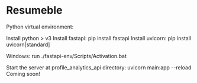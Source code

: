 # Resumeble

Python virtual environment:

Install python > v3
Install fastapi:
    pip install fastapi
Install uvicorn:
    pip install uvicorn[standard]


Windows: 
run ./fastapi-env/Scripts/Activation.bat

Start the server at profile_analytics_api directory: uvicorn main:app --reload
Coming soon!
